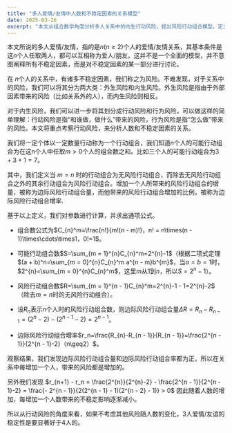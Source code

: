 ```yaml
---
title: "多人爱情/友情中人数和不稳定因素的关系模型"
date: 2025-03-26
excerpt: "本文从组合数学角度分析多人关系中的内生行动风险，提出风险行动组合模型。定义风险行动组合数为总非全员参与的组合数（Rₙ=2ⁿ−2），发现每新增1人带来的边际风险增量ΔR=2ⁿ⁻¹，但其增率rₙ=2ⁿ⁻¹/(2ⁿ⁻¹−2)随人数增加而递减。研究表明，虽然风险总量随人数指数增长，但边际风险增率呈下降趋势，由此推论3人关系的行动风险稳定性显著优于4人关系。该模型聚焦行动组合数量变化，未纳入其他风险因素。"
---
```


本文所说的多人爱情/友情，指的是$n(n\geq 2)$个人的爱情/友情关系，其基本条件是这$n$个人任取两人，都可以互相称为爱人/朋友。这并不是一个全面的模型，并不意图阐释所有不稳定因素，而是对不稳定因素的某一部分进行讨论。

在 $n$个人的关系中，有诸多不稳定因素，我们称之为风险。不难发现，对于关系中的风险，我们可以将其分为两大类：外生风险和内生风险。外生风险是指由于外部因素带来的风险（比如关系外的人），而内生风险则相反。

对于内生风险，我们可以进一步将其划分成行动风险和行为风险，可以做这样的简单理解：行动风险是指“和谁做，做什么”带来的风险，行为风险是指“怎么做”带来的风险。本文将重点考察行动风险，来分析人数和不稳定因素的关系。

我们将一定个体以一定数量行动称为一个行动组合，我们知道$n$个人的可能行动组合为在这n个人中任取$m>0$个人的组合数之和。比如三个人的可能行动组合为$3+3+1=7$。

其中，我们定义当 $m=n$ 时的行动组合为无风险行动组合，而除去无风险行动组合之外的其余行动组合为风险行动组合。增加一个人所带来的风险行动组合的增量，被称为边际风险行动组合量，而他带来的风险行动组合增加的比例，被称为边际风险行动组合增率.

基于以上定义，我们对参数进行计算，并求出通项公式。

- 组合数公式为$C_{n}^m=\frac{n!}{m!(n - m)!}，n! = n\times(n - 1)\times\cdots\times1，0!=1$。
 
- 可能行动组合数$S=\sum_{m = 1}^{n}C_{n}^m=2^{n}-1$（根据二项式定理$(a + b)^n=\sum_{m = 0}^{n}C_{n}^m a^{n - m}b^{m}$，当$a=b = 1$时，$2^{n}=\sum_{m = 0}^{n}C_{n}^m$，这里$m$从$1$到$n$，所以$S = 2^{n}-1$）。
 
- 风险行动组合数$R=\sum_{m = 1}^{n - 1}C_{n}^m=2^{n}-1 - 1=2^{n}-2$（除去$m = n$时的无风险行动组合）。
 
- 设$R_n$表示$n$个人时的风险行动组合数，则边际风险行动组合量$\Delta R=R_{n}-R_{n - 1}=(2^{n}-2)-(2^{n - 1}-2)=2^{n - 1}$。
 
- 边际风险行动组合增率$r_n=\frac{R_{n}-R_{n - 1}}{R_{n - 1}}=\frac{2^{n - 1}}{2^{n - 1}-2}（n\geq2）$。

观察结果，我们发现边际风险行动组合量和边际风险行动组合率都为正，所以在关系中每增加一个人，带来的风险都是增加的。

另外我们发现 $r_{n+1} - r_n = \frac{2^{n}}{2^{n}-2} - \frac{2^{n - 1}}{2^{n - 1}-2} = \frac{- 2^{n - 1}}{2(2^{n - 1} - 1)(2^{n - 2} - 1)} > 0$
因此随着人数的增加，每增加一个人数带来的不稳定影响逐渐减小。

所以从行动风险的角度来看，如果不考虑其他风险随人数的变化，3人爱情/友谊的稳定性是要显著好于4人的。
